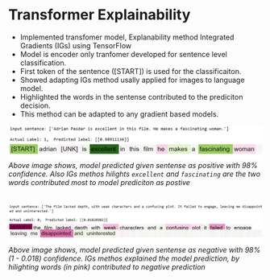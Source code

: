 # Transformer Explainability

- Implemented transfomer model, Explanability method Integrated Gradients (IGs) using TensorFlow
- Model is encoder only tranfomer developed for sentence level classification.
- First token of the sentence (\[START\]) is used for the classificaiton.
- Showed adapting IGs method usally applied for images to language model.
- Highlighted the words in the sentense contributed to the prediciton decision.
- This method can be adapted to any gradient based models.

  
![positive_explanation](images/positive_explanation.png)
<i>Above image shows, model predicted given sentense as positive with 98% confidence. Also IGs methos hilights `excellent` and `fascinating` are the two words contributed most to model prediciton as postive</i>
<br><br><br>
![negative_explanation](images/negative_explanation.png)
<i>Above image shows, model predicted given sentense as negative with 98% (1 - 0.018) confidence. IGs methos explained the model prediction, by hilighting words (in pink) contributed to negative prediction</i>

